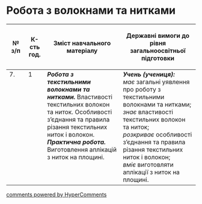 <div id="hypercomments_widget" class="js-hypercomments-widget invisible"></div>

# Робота з волокнами та нитками

<table>
<thead>
  <tr>
    <th width="10%" align="center"><p>№ з/п</p></td>
    <th width="10%" align="center"><p>К-сть год.</p></td>
    <th width="40%" align="center"><p>Зміст навчального матеріалу</p></td>
    <th width="60%" align="center"><p>Державні вимоги до рівня загальноосвітньої підготовки</p></td>
  </tr>
</thead>
<tbody>
  <tr>
    <td width="10%" style="vertical-align:top !important;">
7.</td>
    <td width="10%" style="vertical-align:top !important;">
1</td>
    <td width="40%" style="vertical-align:top !important;">
<b><i>Робота з текстильними волокнами та нитками.</i></b> Властивості текстильних волокон та ниток. Особливості з’єднання та правила різання текстильних ниток і волокон.<br>
<b><i>Практична робота.</i></b> <br>
Виготовлення аплікацій з ниток на площині. <br>
</td>
    <td width="60%" style="vertical-align:top !important;">
<i><b>Учень (учениця):</b></i><br>
<i>має</i> загальні уявлення про роботу з текстильними волокнами та нитками;<br>
<i>знає</i> властивості текстильних волокон та ниток;<br>
<i>розкриває</i> особливості з’єднання та правила різання текстильних ниток і волокон;<br>
<i>вміє</i> виготовляти аплікації з ниток на площині.<br></td>
  </tr>
</tbody>
</table>

<div class="js-hypercomments-container">
<a href="http://hypercomments.com" class="hc-link" title="comments widget">comments powered by HyperComments</a>
</div>